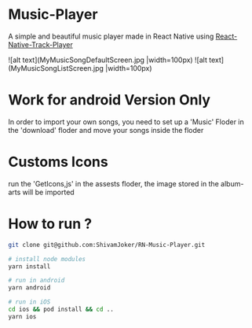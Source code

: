 

# Music-Player

A simple and beautiful music player made in React Native using [React-Native-Track-Player](https://react-native-track-player.js.org)



![alt text](MyMusicSongDefaultScreen.jpg |width=100px)
![alt text](MyMusicSongListScreen.jpg |width=100px)

# Work for android Version Only
In order to import your own songs, you need to set up a 'Music' Floder in the  'download' floder and move your songs inside the floder


# Customs Icons
run the 'GetIcons,js' in the assests floder, the image stored in the album-arts will be imported

# How to run ?

```sh
git clone git@github.com:ShivamJoker/RN-Music-Player.git

# install node modules
yarn install

# run in android
yarn android

# run in iOS
cd ios && pod install && cd ..
yarn ios

```
